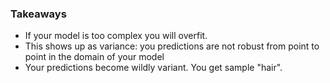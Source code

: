 ### Takeaways

- If your model is too complex you will overfit.
- This shows up as variance: you predictions are not robust from point to point in the domain of your model
- Your predictions become wildly variant. You get sample "hair".
